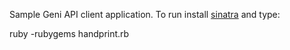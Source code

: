 Sample Geni API client application. To run install [sinatra](http://www.sinatrarb.com/) and type:

ruby -rubygems handprint.rb


